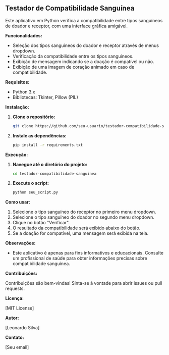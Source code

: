 ## Testador de Compatibilidade Sanguínea

Este aplicativo em Python verifica a compatibilidade entre tipos sanguíneos de doador e receptor, com uma interface gráfica amigável.

**Funcionalidades:**

* Seleção dos tipos sanguíneos do doador e receptor através de menus dropdown.
* Verificação da compatibilidade entre os tipos sanguíneos.
* Exibição de mensagem indicando se a doação é compatível ou não.
* Exibição de uma imagem de coração animado em caso de compatibilidade.

**Requisitos:**

* Python 3.x
* Bibliotecas: Tkinter, Pillow (PIL)

**Instalação:**

1. **Clone o repositório:**
   ```bash
   git clone https://github.com/seu-usuario/testador-compatibilidade-sanguinea.git
   ```
2. **Instale as dependências:**
   ```bash
   pip install -r requirements.txt
   ```

**Execução:**

1. **Navegue até o diretório do projeto:**
   ```bash
   cd testador-compatibilidade-sanguinea
   ```
2. **Execute o script:**
   ```bash
   python seu_script.py 
   ```

**Como usar:**

1. Selecione o tipo sanguíneo do receptor no primeiro menu dropdown.
2. Selecione o tipo sanguíneo do doador no segundo menu dropdown.
3. Clique no botão "Verificar".
4. O resultado da compatibilidade será exibido abaixo do botão.
5. Se a doação for compatível, uma mensagem será exibida na tela.

**Observações:**

* Este aplicativo é apenas para fins informativos e educacionais. Consulte um profissional de saúde para obter informações precisas sobre compatibilidade sanguínea.

**Contribuições:**

Contribuições são bem-vindas! Sinta-se à vontade para abrir issues ou pull requests.

**Licença:**

[MIT License]

**Autor:**

[Leonardo Silva]

**Contato:**

[Seu email]
